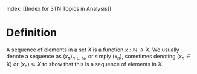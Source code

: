 Index: [[Index for 3TN Topics in Analysis]]

# Definition
A sequence of elements in a set $X$ is a function $x:\mathbb{N}\to X$. We usually denote a sequence as $(x_n)_{n\in\mathbb{N}}$, or simply $(x_n)$, sometimes denoting $(x_n\in X)$ or $(x_n)\subseteq X$ to show that this is a sequence of elements in $X$.